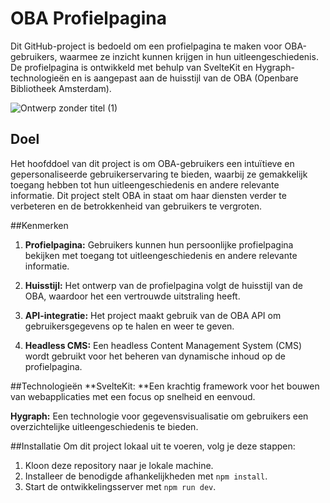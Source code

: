 # OBA Profielpagina

Dit GitHub-project is bedoeld om een profielpagina te maken voor OBA-gebruikers, waarmee ze inzicht kunnen krijgen in hun uitleengeschiedenis. De profielpagina is ontwikkeld met behulp van SvelteKit en Hygraph-technologieën en is aangepast aan de huisstijl van de OBA (Openbare Bibliotheek Amsterdam).

![Ontwerp zonder titel (1)](https://github.com/Trisjan/lose-your-head-the-client-case/assets/54691201/413dad6c-d355-4b5f-ad8f-9b28b57dbd98)


## Doel 

Het hoofddoel van dit project is om OBA-gebruikers een intuïtieve en gepersonaliseerde gebruikerservaring te bieden, waarbij ze gemakkelijk toegang hebben tot hun uitleengeschiedenis en andere relevante informatie. Dit project stelt OBA in staat om haar diensten verder te verbeteren en de betrokkenheid van gebruikers te vergroten.

##Kenmerken
1. **Profielpagina:** Gebruikers kunnen hun persoonlijke profielpagina bekijken met toegang tot uitleengeschiedenis en andere relevante informatie.

2. **Huisstijl:** Het ontwerp van de profielpagina volgt de huisstijl van de OBA, waardoor het een vertrouwde uitstraling heeft.

3. **API-integratie:** Het project maakt gebruik van de OBA API om gebruikersgegevens op te halen en weer te geven.

4. **Headless CMS:** Een headless Content Management System (CMS) wordt gebruikt voor het beheren van dynamische inhoud op de profielpagina.

##Technologieën
**SvelteKit: **Een krachtig framework voor het bouwen van webapplicaties met een focus op snelheid en eenvoud.

**Hygraph:** Een technologie voor gegevensvisualisatie om gebruikers een overzichtelijke uitleengeschiedenis te bieden.

##Installatie
Om dit project lokaal uit te voeren, volg je deze stappen:

1. Kloon deze repository naar je lokale machine.
2. Installeer de benodigde afhankelijkheden met `npm install`.
3. Start de ontwikkelingsserver met `npm run dev`.
 
